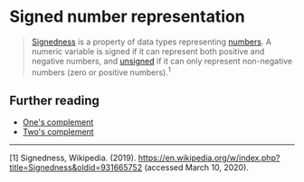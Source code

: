 # Signed number representation

> [Signedness][concept-signedness] is a property of data types representing [numbers][type-number]. A numeric variable is signed if it can represent both positive and negative numbers, and [unsigned][type-unsigned] if it can only represent non-negative numbers (zero or positive numbers).<sup>1</sup>

## Further reading

- [One's complement][wiki-ones-complement]
- [Two's complement][wiki-twos-complement]

---

[1] Signedness, Wikipedia. (2019). https://en.wikipedia.org/w/index.php?title=Signedness&oldid=931665752 (accessed March 10, 2020).

[concept-signedness]: ../concepts/signedness.md
[type-number]: ./number.md
[type-unsigned]: ./unsigned.md
[wiki-ones-complement]: https://en.wikipedia.org/wiki/Ones%27_complement
[wiki-twos-complement]: https://en.wikipedia.org/wiki/Two%27s_complement
